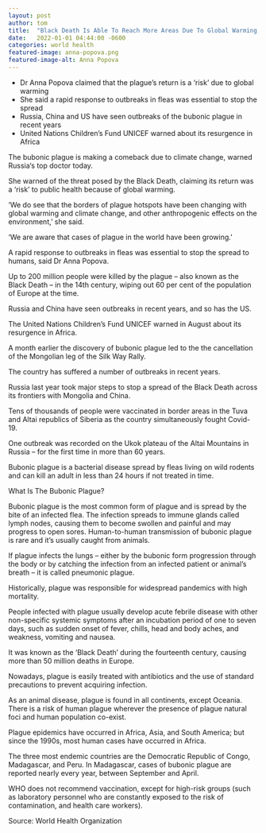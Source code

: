 ```yaml
---
layout: post
author: tom 
title:  "Black Death Is Able To Reach More Areas Due To Global Warming, Russia’s Top Doctor Warns"
date:   2022-01-01 04:44:00 -0600
categories: world health 
featured-image: anna-popova.png
featured-image-alt: Anna Popova
---
```

* Dr Anna Popova claimed that the plague’s return is a ‘risk’ due to global warming
* She said a rapid response to outbreaks in fleas was essential to stop the spread
* Russia, China and US have seen outbreaks of the bubonic plague in recent years 
* United Nations Children’s Fund UNICEF warned about its resurgence in Africa

The bubonic plague is making a comeback due to climate change, warned Russia‘s top doctor today.

She warned of the threat posed by the Black Death, claiming its return was a ‘risk’ to public health because of global warming.

‘We do see that the borders of plague hotspots have been changing with global warming and climate change, and other anthropogenic effects on the environment,’ she said.

‘We are aware that cases of plague in the world have been growing.’

A rapid response to outbreaks in fleas was essential to stop the spread to humans, said Dr Anna Popova.

Up to 200 million people were killed by the plague – also known as the Black Death – in the 14th century, wiping out 60 per cent of the population of Europe at the time.

Russia and China have seen outbreaks in recent years, and so has the US.

The United Nations Children’s Fund UNICEF warned in August about its resurgence in Africa.

A month earlier the discovery of bubonic plague led to the the cancellation of the Mongolian leg of the Silk Way Rally.

The country has suffered a number of outbreaks in recent years.

Russia last year took major steps to stop a spread of the Black Death across its frontiers with Mongolia and China.

Tens of thousands of people were vaccinated in border areas in the Tuva and Altai republics of Siberia as the country simultaneously fought Covid-19.

One outbreak was recorded on the Ukok plateau of the Altai Mountains in Russia – for the first time in more than 60 years.

Bubonic plague is a bacterial disease spread by fleas living on wild rodents and can kill an adult in less than 24 hours if not treated in time.

What Is The Bubonic Plague? 

Bubonic plague is the most common form of plague and is spread by the bite of an infected flea. The infection spreads to immune glands called lymph nodes, causing them to become swollen and painful and may progress to open sores. Human-to-human transmission of bubonic plague is rare and it’s usually caught from animals.

If plague infects the lungs – either by the bubonic form progression through the body or by catching the infection from an infected patient or animal’s breath – it is called pneumonic plague.

Historically, plague was responsible for widespread pandemics with high mortality. 

People infected with plague usually develop acute febrile disease with other non-specific systemic symptoms after an incubation period of one to seven days, such as sudden onset of fever, chills, head and body aches, and weakness, vomiting and nausea. 

It was known as the ‘Black Death’ during the fourteenth century, causing more than 50 million deaths in Europe. 

Nowadays, plague is easily treated with antibiotics and the use of standard precautions to prevent acquiring infection. 

As an animal disease, plague is found in all continents, except Oceania. There is a risk of human plague wherever the presence of plague natural foci and human population co-exist. 

Plague epidemics have occurred in Africa, Asia, and South America; but since the 1990s, most human cases have occurred in Africa.

The three most endemic countries are the Democratic Republic of Congo, Madagascar, and Peru. In Madagascar, cases of bubonic plague are reported nearly every year, between September and April.

WHO does not recommend vaccination, except for high-risk groups (such as laboratory personnel who are constantly exposed to the risk of contamination, and health care workers). 

 Source: World Health Organization 